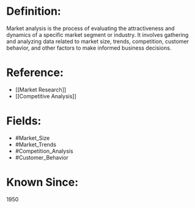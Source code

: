 

# Definition:
Market analysis is the process of evaluating the attractiveness and dynamics of a specific market segment or industry. It involves gathering and analyzing data related to market size, trends, competition, customer behavior, and other factors to make informed business decisions.

# Reference:
- [[Market Research]]
- [[Competitive Analysis]]

# Fields: 
- #Market_Size
- #Market_Trends
- #Competition_Analysis
- #Customer_Behavior

# Known Since:
1950

